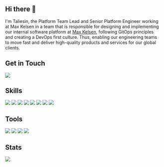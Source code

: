 ## Hi there 👋
I'm Taliesin, the Platform Team Lead and Senior Platform Engineer working at Max Kelsen in a team that is responsible for designing and implementing our internal software platform at [Max Kelsen](https://github.com/MaxKelsen), following GitOps principles and creating a DevOps first culture. Thus, enabling our engineering teams to move fast and deliver high-quality products and services for our global clients.

## Get in Touch
[![](https://img.shields.io/badge/LinkedIn-grey?labelColor=0A66C2&logo=LinkedIn&style=for-the-badge&logoColor=white)](https://www.linkedin.com/in/taliesin-millhouse-00001)

## Skills
![](https://img.shields.io/badge/Amazon%20Web%20Services%20(AWS)-grey?labelColor=FF9900&logo=Amazon&style=for-the-badge&logoColor=white)
![](https://img.shields.io/badge/Google%20Cloud%20Platform%20(GCP)-grey?labelColor=4285F4&logo=GoogleCloud&style=for-the-badge&logoColor=white)
![](https://img.shields.io/badge/Terraform-grey?labelColor=7B42BC&logo=Terraform&style=for-the-badge&logoColor=white)
![](https://img.shields.io/badge/GitHub%20Actions-grey?labelColor=2088FF&logo=GitHubActions&style=for-the-badge&logoColor=white)
![](https://img.shields.io/badge/Golang-grey?labelColor=00ADD8&logo=Go&style=for-the-badge&logoColor=white)
![](https://img.shields.io/badge/Typescript-grey?labelColor=3178C6&logo=Typescript&style=for-the-badge&logoColor=white)
![](https://img.shields.io/badge/PHP-grey?labelColor=777BB4&logo=PHP&style=for-the-badge&logoColor=white)
![](https://img.shields.io/badge/Vue.js-grey?labelColor=4FC08D&logo=Vue.js&style=for-the-badge&logoColor=white)

## Tools
![](https://img.shields.io/badge/GitHub-grey?labelColor=181717&logo=GitHub&style=for-the-badge&logoColor=white)
![](https://img.shields.io/badge/Visual%20Studio%20Code-grey?labelColor=007ACC&logo=VisualStudioCode&style=for-the-badge&logoColor=white)
![](https://img.shields.io/badge/linux-grey?labelColor=FCC624&logo=Linux&style=for-the-badge&logoColor=white)
![](https://img.shields.io/badge/macOS-grey?labelColor=000000&logo=macos&style=for-the-badge&logoColor=white)

## Stats
![](https://github-readme-stats.char-al.vercel.app/api?username=strongishllama&show_icons=true&count_private=true&theme=synthwave)
